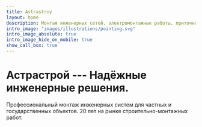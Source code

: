 ```yaml
---
title: Astrastroy
layout: home
description: Монтаж инженерных сетей, электромонтажные работы, приточно-вытяжные системы в Кирове. Госконтракты с Минздравом, УФСИН. 20 лет опыта, качество и надежность.
intro_image: "images/illustrations/pointing.svg"
intro_image_absolute: true
intro_image_hide_on_mobile: true
show_call_box: true
---
```


# Астрастрой --- Надёжные инженерные решения.

Профессиональный монтаж инженерных систем для частных и государственных объектов. 20 лет на рынке строительно-монтажных работ.